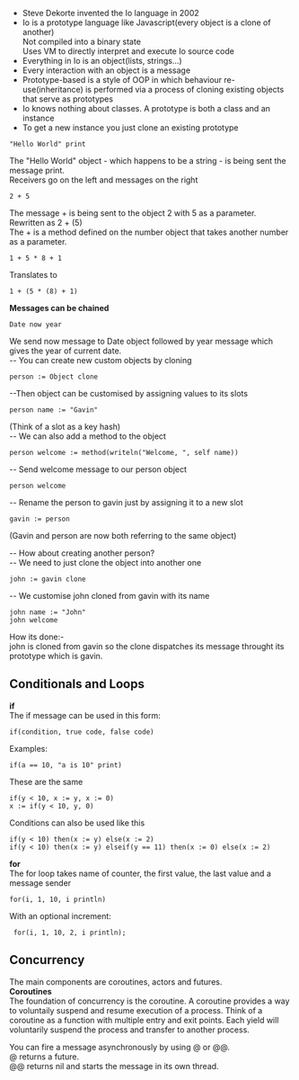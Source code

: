 - Steve Dekorte invented the Io language in 2002
- Io is a prototype language like Javascript(every object is a clone of another)   
    Not compiled into a binary state   
    Uses VM to directly interpret and execute Io source code     
- Everything in Io is an object(lists, strings...)
- Every interaction with an object is a message
- Prototype-based is a style of OOP in which behaviour re-use(inheritance) is performed
via a process of cloning existing objects that serve as prototypes
- Io knows nothing about classes. A prototype is both a class and an instance
- To get a new instance you just clone an existing prototype

```Io
"Hello World" print
```
The "Hello World" object - which happens to be a string - is being sent the message print.   
Receivers go on the left and messages on the right

```Io
2 + 5
```
The message + is being sent to the object 2 with 5 as a parameter.   
Rewritten as 2 + (5)   
The + is a method defined on the number object that takes another number as a parameter.   

```Io
1 + 5 * 8 + 1
```
Translates to
```Io
1 + (5 * (8) + 1)
```
**Messages can be chained**
```Io
Date now year
```
We send now message to Date object followed by year message which gives the year of current date.   
-- You can create new custom objects by cloning
```Io
person := Object clone
```
--Then object can be customised by assigning values to its slots
```Io
person name := "Gavin"
```
(Think of a slot as a key hash)     
-- We can also add a method to the object
```Io
person welcome := method(writeln("Welcome, ", self name))
```
-- Send welcome message to our person object
```Io
person welcome
```
-- Rename the person to gavin just by assigning it to a new slot
```Io
gavin := person
```
(Gavin and person are now both referring to the same object)    
    
-- How about creating another person?   
-- We need to just clone the object into another one
```Io
john := gavin clone
```
-- We customise john cloned from gavin with its name
```Io
john name := "John"   
john welcome
```
How its done:-   
john is cloned from gavin so the clone dispatches its message throught its prototype which is gavin.   
   
## Conditionals and Loops
**if**   
The if message can be used in this form:    
```Io
if(condition, true code, false code)
```     
Examples:    
```Io
if(a == 10, "a is 10" print)
```
These are the same
```Io
if(y < 10, x := y, x := 0)
x := if(y < 10, y, 0)
```
Conditions can also be used like this
```Io
if(y < 10) then(x := y) else(x := 2)
if(y < 10) then(x := y) elseif(y == 11) then(x := 0) else(x := 2)
```
**for**    
The for loop takes name of counter, the first value, the last value and a message sender 
```Io
for(i, 1, 10, i println)
```
With an optional increment:
```Io
 for(i, 1, 10, 2, i println);
```
## Concurrency
The main components are coroutines, actors and futures.   
**Coroutines**    
The foundation of concurrency is the coroutine. A coroutine provides a way to voluntaily suspend and resume execution of a process. Think of a coroutine as a function with multiple entry and exit points. Each yield will voluntarily suspend the process and transfer to another process.    
    
You can fire a message asynchronously by using @ or @@.    
@ returns a future.    
@@ returns nil and starts the message in its own thread.